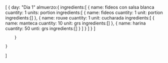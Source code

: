 
[
    {
        day: "Dia 1"
        almuerzo:{
            ingredients:[
                {
                    name: fideos con salsa blanca
                    cuantity: 1
                    units: portion
                    ingredients:[
                        {
                            name: fideos
                            cuantity: 1
                            unit: portion
                            ingredients:[]
                        },
                        {
                            name: rouxe
                            cuantity: 1
                            unit: cucharada
                            ingredients:[
                                {
                                    name: manteca
                                    cuantity: 10
                                    unit: grs
                                    ingredients:[]
                                },
                                {
                                    name: harina 
                                    cuantity: 50
                                    unti: grs
                                    ingredients:[]
                                }
                            ]
                        }
                    ]
                }
                ]

        }

    }
]